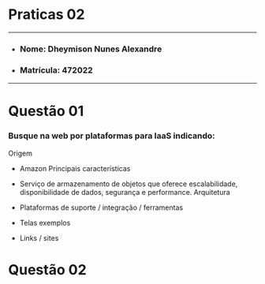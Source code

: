 # Praticas 02

---

- ### Nome: Dheymison Nunes Alexandre
- ### Matrícula: 472022
  
---

# Questão 01 

### Busque na web por plataformas para IaaS indicando:

Origem

- Amazon
Principais características

- Serviço de armazenamento de objetos que oferece escalabilidade, disponibilidade de dados, segurança e performance.
Arquitetura

- Plataformas de suporte / integração / ferramentas
- Telas exemplos
- Links / sites

# Questão 02

###
